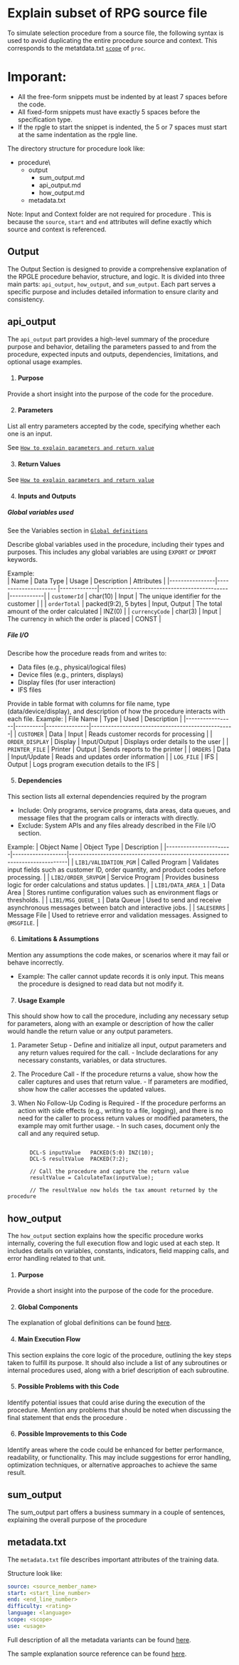 # Explain subset of RPG source file

To simulate selection procedure from a source file, the following syntax is used to avoid duplicating the entire procedure source and context.
This corresponds to the metatdata.txt [`scope`](/pages/metadata.txt###scope) of  `proc`.

# Imporant:

- All the free-form snippets must be indented by at least 7 spaces before the code.
- All fixed-form snippets must have exactly 5 spaces before the specification type.
- If the rpgle to start the snippet is indented, the 5 or 7 spaces must start at the same indentation as the rpgle line.

The directory structure for procedure look like:

- procedure\
  - output
    - sum_output.md
    - api_output.md
    - how_output.md
  - metadata.txt

Note: Input and Context folder are not required for procedure . This is because the `source`, `start` and `end` attributes will define exactly which source and context is referenced.

## Output

The Output Section is designed to provide a comprehensive explanation of the RPGLE procedure  behavior, structure, and logic. It is divided into three main parts: `api_output`, `how_output`, and `sum_output`. Each part serves a specific purpose and includes detailed information to ensure clarity and consistency.

## api_output

The `api_output` part provides a high-level summary of the procedure  purpose and behavior, detailing the parameters passed to and from the procedure, expected inputs and outputs, dependencies, limitations, and optional usage examples.

1. #### Purpose
Provide a short insight into the purpose of the code for the procedure. 

2. #### Parameters
List all entry parameters accepted by the code, specifying whether each one is an input.

See [`How to explain parameters and return value`]((/pages/explain_parameters.md))

3. #### Return Values

See [`How to explain parameters and return value`]((/pages/explain_parameters.md))

4. #### Inputs and Outputs 
  
##### Global variables used

See the Variables section in [`Global definitions`]((/pages/explain_global_definitions.md))

Describe global variables used in the procedure, including their types and purposes. This includes any global variables are using `EXPORT` or `IMPORT` keywords. 

Example:  
| Name           | Data Type            | Usage        | Description                                 | Attributes |
|----------------|--------------------- |-------------|---------------------------------------------|------------|
| `customerId`   | char(10)             | Input       | The unique identifier for the customer      |            |
| `orderTotal`   | packed(9:2), 5 bytes | Input, Output      | The total amount of the order calculated    | INZ(0)     |
| `currencyCode` | char(3)              | Input       | The currency in which the order is placed   | CONST      |

##### File I/O
Describe how the procedure reads from and writes to:
- Data files (e.g., physical/logical files)
- Device files (e.g., printers, displays)
- Display files (for user interaction)
- IFS files

Provide in table format with columns for file name, type (data/device/display), and description of how the procedure interacts with each file.
Example:
| File Name       | Type     | Used          | Description                                      |
|-----------------|----------|---------------|--------------------------------------------------|
| `CUSTOMER`      | Data     | Input         | Reads customer records for processing            |
| `ORDER_DISPLAY` | Display  | Input/Output  | Displays order details to the user               |
| `PRINTER_FILE`  | Printer  | Output        | Sends reports to the printer                     |
| `ORDERS`        | Data     | Input/Update  | Reads and updates order information              |
| `LOG_FILE`      | IFS      | Output        | Logs program execution details to the IFS        |

5. #### Dependencies 
This section lists all external dependencies required by the program 
- Include: Only programs, service programs, data areas, data queues, and message files that the program calls or interacts with directly.
- Exclude: System APIs and any files already described in the File I/O section.

Example: 
| Object Name           | Object Type        | Description                                                                 |
|-----------------------|-------------------|-----------------------------------------------------------------------------|
| `LIB1/VALIDATION_PGM` | Called Program    | Validates input fields such as customer ID, order quantity, and product codes before processing. |
| `LIB2/ORDER_SRVPGM`   | Service Program   | Provides business logic for order calculations and status updates.           |
| `LIB1/DATA_AREA_1`    | Data Area         | Stores runtime configuration values such as environment flags or thresholds. |
| `LIB1/MSG_QUEUE_1`    | Data Queue        | Used to send and receive asynchronous messages between batch and interactive jobs. |
| `SALESERRS`           | Message File      | Used to retrieve error and validation messages. Assigned to `@MSGFILE`.     |
 
6. #### Limitations & Assumptions 
Mention any assumptions the code makes, or scenarios where it may fail or behave incorrectly.
  - Example: The caller cannot update records it is only input. This means the procedure  is designed to read data but not modify it.
      
7. #### Usage Example 
This should show how to call the procedure, including any necessary setup for parameters, along with an example or description of how the caller would handle the return value or any output parameters.

  1. Parameter Setup
    - Define and initialize all input, output parameters and any return values required for the call.
    - Include declarations for any necessary constants, variables, or data structures.

  2. The Procedure Call
    - If the procedure returns a value, show how the caller captures and uses that return value.
    - If parameters are modified, show how the caller accesses the updated values.

  3. When No Follow-Up Coding is Required
    - If the procedure performs an action with side effects (e.g., writing to a file, logging), and there is no need for the caller to process return values or modified parameters, the example may omit further usage.
    - In such cases, document only the call and any required setup.
    
```rpgle
      
       DCL-S inputValue   PACKED(5:0) INZ(10);
       DCL-S resultValue  PACKED(7:2);

       // Call the procedure and capture the return value
       resultValue = CalculateTax(inputValue);

       // The resultValue now holds the tax amount returned by the procedure
```

## how_output
The `how_output` section explains how the specific procedure  works internally, covering the full execution flow and logic used at each step. It includes details on variables, constants, indicators, field mapping calls, and error handling related to that unit.

1. #### Purpose
Provide a short insight into the purpose of the code for the procedure. 

2. #### Global Components

The explanation of global definitions can be found [here](/pages/task/explain_global_definitions.md).

4. #### Main Execution Flow 
This section explains the core logic of the procedure, outlining the key steps taken to fulfill its purpose. It should also include a list of any subroutines or internal procedures used, along with a brief description of each subroutine.

5. #### Possible Problems with this Code
Identify potential issues that could arise during the execution of the procedure. Mention any problems that should be noted when discussing the final statement that ends the procedure .

6. #### Possible Improvements to this Code
Identify areas where the code could be enhanced for better performance, readability, or functionality. This may include suggestions for error handling, optimization techniques, or alternative approaches to achieve the same result.

## sum_output

The sum_output part offers a business summary in a couple of sentences, explaining the overall purpose of the procedure

## metadata.txt

The `metadata.txt` file describes important attributes of the training data.

Structure look like:

```yaml
source: <source_member_name>
start: <start_line_number>
end: <end_line_number>
difficulty: <rating>
language: <language>
scope: <scope>
use: <usage>
```

Full description of all the metadata variants can be found [here](/pages/metadata.md).

The sample explanation source reference can be found [here](/pages/task/sample_source_references.md).
